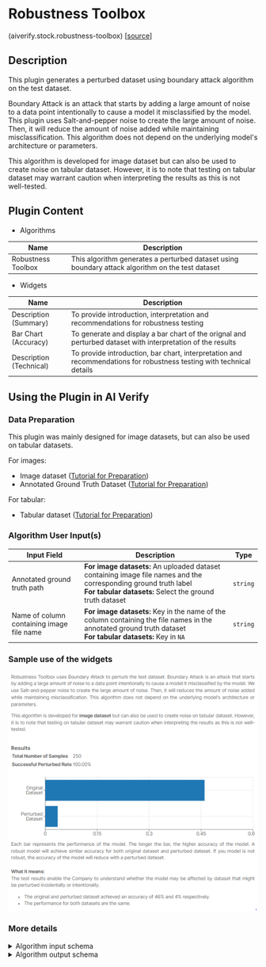 # Robustness Toolbox
(aiverify.stock.robustness-toolbox) [[source](https://github.com/IMDA-BTG/aiverify/tree/main/stock-plugins/aiverify.stock.robustness-toolbox)]

## Description
This plugin generates a perturbed dataset using boundary attack algorithm on the test dataset. 

Boundary Attack is an attack that starts by adding a large amount of noise to a data point intentionally to cause a model it misclassified by the model. This plugin uses Salt-and-pepper noise to create the large amount of noise. Then, it will reduce the amount of noise added while maintaining misclassification. This algorithm does not depend on the underlying model's architecture or parameters.

This algorithm is developed for image dataset but can also be used to create noise on tabular dataset. However, it is to note that testing on tabular dataset may warrant caution when interpreting the results as this is not well-tested.

## Plugin Content
- Algorithms
  
| Name               | Description                                                                                      |
| ------------------ | ------------------------------------------------------------------------------------------------ |
| Robustness Toolbox | This algorithm generates a perturbed dataset using boundary attack algorithm on the test dataset |


- Widgets

| Name                     | Description                                                                                                          |
| ------------------------ | -------------------------------------------------------------------------------------------------------------------- |
| Description (Summary)    | To provide introduction, interpretation and recommendations for robustness testing                                    |
| Bar Chart (Accuracy)     | To generate and display a bar chart of the orignal and perturbed dataset with interpretation of the results                    |
| Description (Technical)  | To provide introduction, bar chart, interpretation and recommendations for robustness testing with technical details                                                |

## Using the Plugin in AI Verify
### Data Preparation
This plugin was mainly designed for image datasets, but can also be used on tabular datasets.

For images:

- Image dataset ([Tutorial for Preparation](https://imda-btg.github.io/aiverify/getting-started/prepare-image/#1-dataset-preparation))
- Annotated Ground Truth Dataset ([Tutorial for Preparation](https://imda-btg.github.io/aiverify/getting-started/prepare-image/#2-annotated-ground-truth-dataset))

For tabular:

- Tabular dataset ([Tutorial for Preparation](https://imda-btg.github.io/aiverify/getting-started/prepare-tabular/))

### Algorithm User Input(s)

| Input Field                               | Description                                                                                                                                                             |   Type   |
| ----------------------------------------- | ----------------------------------------------------------------------------------------------------------------------------------------------------------------------- | :------: |
| Annotated ground truth path               | **For image datasets:** An uploaded dataset containing image file names and the corresponding ground truth label </br> **For tabular datasets:** Select the ground truth dataset | `string` |
| Name of column containing image file name | **For image datasets:** Key in the name of the column containing the file names in the annotated ground truth dataset </br> **For tabular datasets:** Key in `NA`                                                                            | `string` |

### Sample use of the widgets

![Robustness Toolbox Sample](../images/robustness_toolbox_sample.png)


### More details
<details>
<summary> Algorithm input schema </summary>

```json
{
    "title": "Algorithm Plugin Input Arguments",
    "description": "A schema for algorithm plugin input arguments",
    "type": "object",
    "required": [
    ],
    "properties": {
        "annotated_ground_truth_path": {
            "title": "Annotated ground truth path",
            "description": "Annotated ground truth path",
            "type": "string",
            "ui:widget": "selectDataset"
        },
        "file_name_label": {
            "title": "Name of column containing image file names",
            "description": "Key in the name of the column containing the file names in the annotated ground truth dataset",
            "type": "string"
        }
    }
}
```

</details>

<details>
<summary>Algorithm output schema </summary>

```json
{
    "title": "Algorithm Plugin Output Arguments",
    "description": "A schema for algorithm plugin output arguments",
    "type": "object",
    "required": ["results"],
    "minProperties": 1,
    "properties": {
        "results": {
            "description": "Algorithm Output",
            "type": "object",
            "required": ["num_of_perturbed_samples", "org_performance", "perturbed_performance", "num_of_failed_perturbed_samples"],
            "properties": {
                "num_of_perturbed_samples": {
                    "description": "Number of final perturbed samples",
                    "type": "number"
                },
                "original": {
                    "description": "Performance for Original Dataset",
                    "type": "number"
                },
                "adversarial": {
                    "description": "Performance for Perturbed Dataset ",
                    "type": "number"
                },
                "num_of_failed_perturbed_samples": {
                    "description": "Number of samples that failed to generate perturbed samples",
                    "type": "number"
                }
            }
        }
    }
}
```

</details>